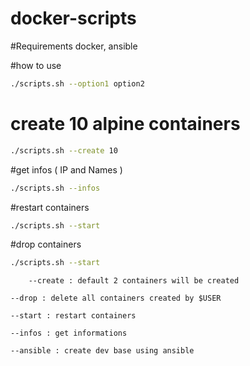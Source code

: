 # docker-scripts

#Requirements
docker, ansible

#how to use
```bash
./scripts.sh --option1 option2
```
# create 10 alpine containers
```bash
./scripts.sh --create 10
```
#get infos ( IP and Names )
```bash
./scripts.sh --infos
```
#restart containers
```bash
./scripts.sh --start
```

#drop  containers
```bash
./scripts.sh --start
```

        --create : default 2 containers will be created

	--drop : delete all containers created by $USER

	--start : restart containers

	--infos : get informations

	--ansible : create dev base using ansible
